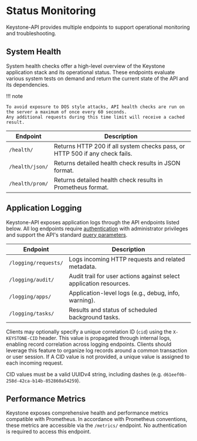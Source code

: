 # Status Monitoring

Keystone-API provides multiple endpoints to support operational monitoring and troubleshooting.

## System Health

System health checks offer a high-level overview of the Keystone application stack and its operational status.
These endpoints evaluate various system tests on demand and return the current state of the API and its dependencies.

!!! note

    To avoid exposure to DOS style attacks, API health checks are run on the server a maximum of once every 60 seconds.
    Any additional requests during this time limit will receive a cached result.

| Endpoint        | Description                                                                 |
|-----------------|-----------------------------------------------------------------------------|
| `/health/`      | Returns HTTP 200 if all system checks pass, or HTTP 500 if any check fails. |
| `/health/json/` | Returns detailed health check results in JSON format.                       |
| `/health/prom/` | Returns detailed health check results in Prometheus format.                 |

## Application Logging

Keystone-API exposes application logs through the API endpoints listed below.
All log endpoints require [authentication](./authentication.md) with administrator privileges and support the
API's standard [query parameters](./filtering.md).

| Endpoint             | Description                                                        |
|----------------------|--------------------------------------------------------------------|
| `/logging/requests/` | Logs incoming HTTP requests and related metadata.                  |
| `/logging/audit/`    | Audit trail for user actions against select application resources. |
| `/logging/apps/`     | Application-level logs (e.g., debug, info, warning).               |
| `/logging/tasks/`    | Results and status of scheduled background tasks.                  |

Clients may optionally specify a unique correlation ID (`cid`) using the `X-KEYSTONE-CID` header.
This value is propagated through internal logs, enabling record correlation across logging endpoints.
Clients should leverage this feature to organize log records around a common transaction or user session.
If A CID value is not provided, a unique value is assigned to each incoming request.

CID values must be a valid UUIDv4 string, including dashes (e.g. `d61eef0b-258d-42ca-b14b-852860a54259`).

## Performance Metrics

Keystone exposes comprehensive health and performance metrics compatible with Prometheus.
In accordance with Prometheus conventions, these metrics are accessible via the `/metrics/` endpoint.
No authentication is required to access this endpoint.
